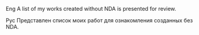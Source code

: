 Eng
A list of my works created without NDA is presented for review.

Рус
Представлен список моих работ для ознакомления созданных без NDA.
